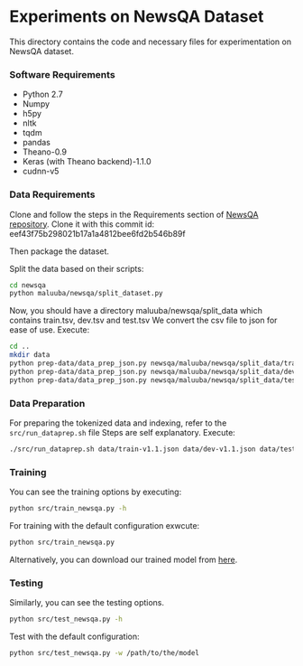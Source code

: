 # Experiments on NewsQA Dataset #

This directory contains the code and necessary files for experimentation on NewsQA dataset.

### Software Requirements ###

* Python 2.7
* Numpy
* h5py
* nltk
* tqdm
* pandas
* Theano-0.9
* Keras (with Theano backend)-1.1.0
* cudnn-v5

### Data Requirements ###

Clone and follow the steps in the Requirements section of 
[NewsQA repository](https://github.com/Maluuba/newsqa).
Clone it with this commit id: eef43f75b298021b17a1a4812bee6fd2b546b89f

Then package the dataset.

Split the data based on their scripts:
```bash
cd newsqa
python maluuba/newsqa/split_dataset.py
```

Now, you should have a directory maluuba/newsqa/split_data which contains train.tsv, dev.tsv and test.tsv
We convert the csv file to json for ease of use.
Execute:

```bash
cd ..
mkdir data
python prep-data/data_prep_json.py newsqa/maluuba/newsqa/split_data/train.csv data/train-v1.1.json
python prep-data/data_prep_json.py newsqa/maluuba/newsqa/split_data/dev.csv data/dev-v1.1.json
python prep-data/data_prep_json.py newsqa/maluuba/newsqa/split_data/test.csv data/test-v1.1.json
```

### Data Preparation ###

For preparing the tokenized data and indexing, refer to the `src/run_dataprep.sh` file
Steps are self explanatory.
Execute:

```bash
./src/run_dataprep.sh data/train-v1.1.json data/dev-v1.1.json data/test-v1.1.json
```

### Training ###

You can see the training options by executing:

```bash
python src/train_newsqa.py -h
```

For training with the default configuration exwcute:

```bash
python src/train_newsqa.py
```

Alternatively, you can download our trained model from [here](https://tinyurl.com/ybdvpxcr/newsqa/newsqa_amanda.hdf5).


### Testing ###

Similarly, you can see the testing options.

```bash
python src/test_newsqa.py -h
```

Test with the default configuration:

```bash
python src/test_newsqa.py -w /path/to/the/model
```
